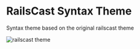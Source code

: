 # RailsCast Syntax Theme

Syntax theme based on the original railscast theme

![railscast theme](https://i.imgur.com/Ix4ggNU.png)
